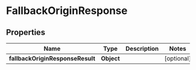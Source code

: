 # FallbackOriginResponse

## Properties
Name | Type | Description | Notes
------------ | ------------- | ------------- | -------------
**fallbackOriginResponseResult** | **Object** |  |  [optional]
